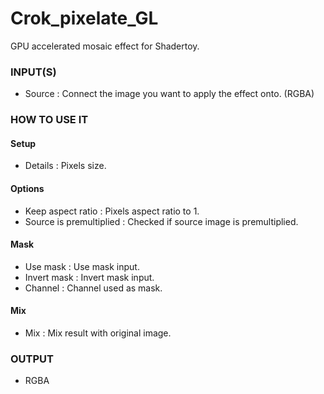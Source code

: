 # Crok_pixelate_GL

GPU accelerated mosaic effect for Shadertoy.

### INPUT(S)
* Source : Connect the image you want to apply the effect onto. (RGBA)

### HOW TO USE IT

#### Setup

* Details : Pixels size.

#### Options

* Keep aspect ratio : Pixels aspect ratio to 1.
* Source is premultiplied : Checked if source image is premultiplied.

#### Mask

* Use mask : Use mask input.
* Invert mask : Invert mask input.
* Channel : Channel used as mask.

#### Mix

* Mix : Mix result with original image.

### OUTPUT
* RGBA